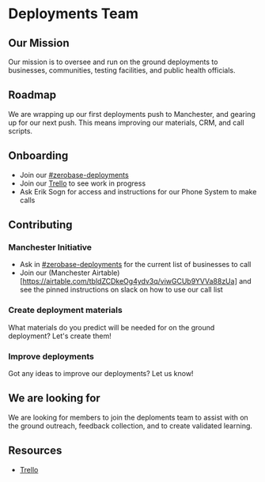 # Deployments Team

## Our Mission
Our mission is to oversee and run on the ground deployments to businesses, communities, testing facilities, and public health officials. 

## Roadmap
We are wrapping up our first deployments push to Manchester, and gearing up for our next push. This means improving our materials, CRM, and call scripts.

## Onboarding
* Join our [#zerobase-deployments](https://necsi-edu.slack.com/archives/C010MA2D7PU)
* Join our [Trello](https://trello.com/b/O0NOaADp/deployments) to see work in progress
* Ask Erik Sogn for access and instructions for our Phone System to make calls

## Contributing

### Manchester Initiative
* Ask in [#zerobase-deployments](https://necsi-edu.slack.com/archives/C010MA2D7PU) for the current list of businesses to call
* Join our (Manchester Airtable)[https://airtable.com/tbldZCDkeOg4ydv3q/viwGCUb9YVVa88zUa] and see the pinned instructions on slack on how to use our call list

### Create deployment materials
What materials do you predict will be needed for on the ground deployment? Let's create them!

### Improve deployments
Got any ideas to improve our deployments? Let us know!

## We are looking for
We are looking for members to join the deploments team to assist with on the ground outreach, feedback collection, and to create validated learning.

## Resources
* [Trello](https://trello.com/b/O0NOaADp/deployments)
